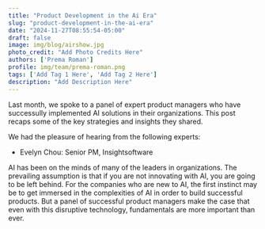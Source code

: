```yaml
---
title: "Product Development in the Ai Era"
slug: "product-development-in-the-ai-era"
date: "2024-11-27T08:55:54-05:00"
draft: false
image: img/blog/airshow.jpg
photo_credit: "Add Photo Credits Here"
authors: ['Prema Roman']
profile: img/team/prema-roman.png
tags: ['Add Tag 1 Here', 'Add Tag 2 Here']
description: "Add Description Here"
---
```


Last month, we spoke to a panel of expert product managers who have successully implemented AI solutions in their organizations.  This post recaps some of the key strategies and insights they shared.



<!--more-->

We had the pleasure of hearing from the following experts:
- Evelyn Chou: Senior PM, Insightsoftware

AI has been on the minds of many of the leaders in organizations.  The prevailing assumption is that if you are not innovating with AI, you are going to be left behind.  For the companies who are new to AI, the first instinct may be to get immersed in the complexities of AI in order to build successful products.  But a panel of successful product managers make the case that even with this disruptive technology, fundamentals are more important than ever.